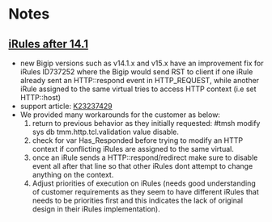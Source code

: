 # Notes

## [iRules after 14.1](https://support.f5.com/csp/article/K23237429)

- new Bigip versions such as v14.1.x and v15.x have an improvement fix for iRules ID737252 where the Bigip would send RST to client if one iRule already sent an HTTP::respond event in HTTP_REQUEST, while another iRule assigned to the same virtual tries to access HTTP context (i.e set HTTP::host)
- support article: [K23237429](https://support.f5.com/csp/article/K23237429)
- We provided many workarounds for the customer as below:
  1. return to previous behavior as they initially requested: #tmsh modify sys db tmm.http.tcl.validation value disable.
  2. check for var Has_Responded before trying to modify an HTTP context if conflicting iRules are assigned to the same virtual.
  3. once an iRule sends a HTTP::respond/redirect make sure to disable event all after that line so that other iRules dont attempt to change anything on the context.
  4. Adjust priorities of execution on iRules (needs good understanding of customer requirements as they seem to have different iRules that needs to be priorities first and this indicates the lack of original design in their iRules implementation).

